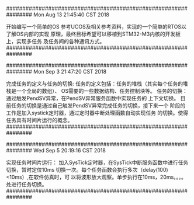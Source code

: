 ################################################################
Mon Aug  13 21:45:40 CST 2018

开始编写一个简单的OS
参考UCOS及相关参考资料，实现的一个简单的RTOS以了解OS内部的实现
原理，最终目标希望可以移植到STM32-M3内核的开发板上，实现多任务
及任务间的各种通讯方式。
################################################################



################################################################
Mon Sep  3 21:47:20 CST 2018

完成任务的定义与任务的切换:
任务的定义包括：任务的堆栈（其实每个任务的堆栈是一个全局的数组）、
OS需要的一些数据结构、任务控制块等。
任务的切换：通过触发PendSV异常，在PendSV异常服务函数中实现任务的
上下文切换。
目前任务的切换是通过自己触发PendSV异常完成任务的切换，接下来一个
阶段的工作是加入systick定时器，通过定时器中断处理函数自动实现任务
的切换。使得任务具有时间片运行的概念。
################################################################



################################################################
Wed Sep  5 20:19:16 CST 2018

实现任务时间片运行：
加入SysTick定时器，在SysTick中断服务函数中进行任务切换，暂时定位10ms
切换一次。每个任务函数会执行多次（delay(100)<10ms）,在软件仿真时，可
以将波形放大观察。单步执行在10ms，20ms。。。。处进行任务切换。
################################################################
